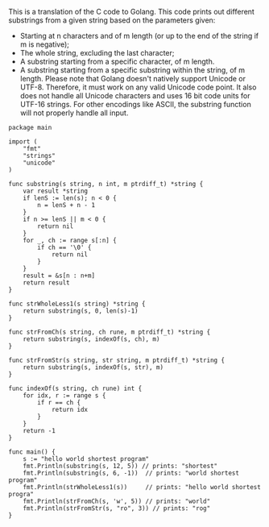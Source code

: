 This is a translation of the C code to Golang. This code prints out different substrings from a given string based on the parameters given: 
- Starting at n characters and of m length (or up to the end of the string if m is negative);
- The whole string, excluding the last character;
- A substring starting from a specific character, of m length.
- A substring starting from a specific substring within the string, of m length.
Please note that Golang doesn't natively support Unicode or UTF-8. Therefore, it must work on any valid Unicode code point. It also does not handle all Unicode characters and uses 16 bit code units for UTF-16 strings. For other encodings like ASCII, the substring function will not properly handle all input.

```golang
package main

import (
	"fmt"
	"strings"
	"unicode"
)

func substring(s string, n int, m ptrdiff_t) *string {
	var result *string
	if lenS := len(s); n < 0 {
		n = lenS + n - 1
	}
	if n >= lenS || m < 0 {
		return nil
	}
	for _, ch := range s[:n] {
		if ch == '\0' {
			return nil
		}
	}
	result = &s[n : n+m]
	return result
}

func strWholeLess1(s string) *string {
	return substring(s, 0, len(s)-1)
}

func strFromCh(s string, ch rune, m ptrdiff_t) *string {
	return substring(s, indexOf(s, ch), m)
}

func strFromStr(s string, str string, m ptrdiff_t) *string {
	return substring(s, indexOf(s, str), m)
}

func indexOf(s string, ch rune) int {
	for idx, r := range s {
		if r == ch {
			return idx
		}
	}
	return -1
}

func main() {
	s := "hello world shortest program"
	fmt.Println(substring(s, 12, 5)) // prints: "shortest"
	fmt.Println(substring(s, 6, -1))  // prints: "world shortest program"
	fmt.Println(strWholeLess1(s))     // prints: "hello world shortest progra"
	fmt.Println(strFromCh(s, 'w', 5)) // prints: "world"
	fmt.Println(strFromStr(s, "ro", 3)) // prints: "rog"
}
```
